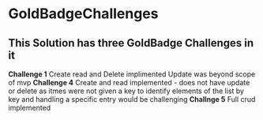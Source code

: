 # GoldBadgeChallenges
## This Solution has three GoldBadge Challenges in it
**Challenge 1** 
Create read and Delete implimented Update was beyond scope of mvp
**Challenge 4**
Create and read implemented - does not have update or delete as itmes were not given a key to identify elements of the list by key and handling a specific entry would be challenging
**Challnge 5** 
Full crud implemented
